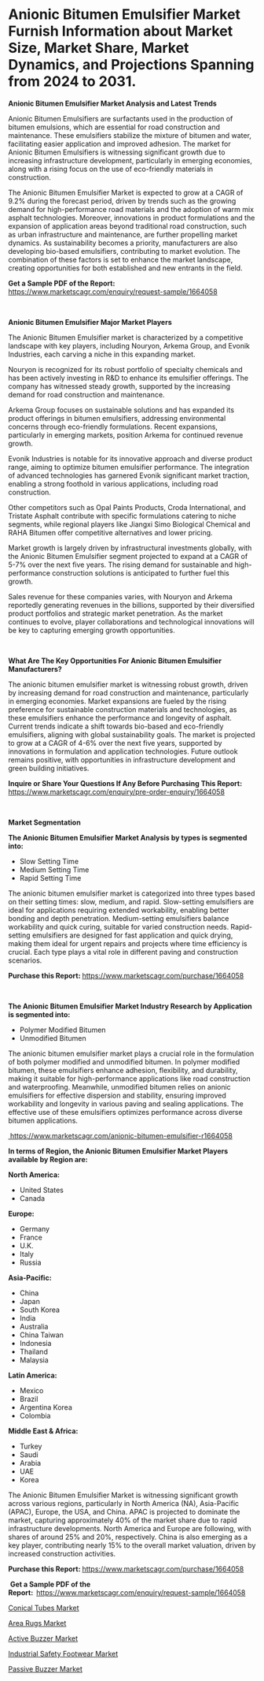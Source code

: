<p><h1>Anionic Bitumen Emulsifier Market Furnish Information about Market Size, Market Share, Market Dynamics, and Projections Spanning from 2024 to 2031.</h1></p><p><strong>Anionic Bitumen Emulsifier Market Analysis and Latest Trends</strong></p>
<p><p>Anionic Bitumen Emulsifiers are surfactants used in the production of bitumen emulsions, which are essential for road construction and maintenance. These emulsifiers stabilize the mixture of bitumen and water, facilitating easier application and improved adhesion. The market for Anionic Bitumen Emulsifiers is witnessing significant growth due to increasing infrastructure development, particularly in emerging economies, along with a rising focus on the use of eco-friendly materials in construction. </p><p>The Anionic Bitumen Emulsifier Market is expected to grow at a CAGR of 9.2% during the forecast period, driven by trends such as the growing demand for high-performance road materials and the adoption of warm mix asphalt technologies. Moreover, innovations in product formulations and the expansion of application areas beyond traditional road construction, such as urban infrastructure and maintenance, are further propelling market dynamics. As sustainability becomes a priority, manufacturers are also developing bio-based emulsifiers, contributing to market evolution. The combination of these factors is set to enhance the market landscape, creating opportunities for both established and new entrants in the field.</p></p>
<p><strong>Get a Sample PDF of the Report:&nbsp;</strong> <a href="https://www.marketscagr.com/enquiry/request-sample/1664058?utm_campaign=1259&utm_medium=2&utm_source=Github&utm_content=ia&utm_term=28092024&utm_id=anionic-bitumen-emulsifier">https://www.marketscagr.com/enquiry/request-sample/1664058</a></p>
<p>&nbsp;</p>
<p><strong>Anionic Bitumen Emulsifier Major Market Players</strong></p>
<p><p>The Anionic Bitumen Emulsifier market is characterized by a competitive landscape with key players, including Nouryon, Arkema Group, and Evonik Industries, each carving a niche in this expanding market. </p><p>Nouryon is recognized for its robust portfolio of specialty chemicals and has been actively investing in R&D to enhance its emulsifier offerings. The company has witnessed steady growth, supported by the increasing demand for road construction and maintenance.</p><p>Arkema Group focuses on sustainable solutions and has expanded its product offerings in bitumen emulsifiers, addressing environmental concerns through eco-friendly formulations. Recent expansions, particularly in emerging markets, position Arkema for continued revenue growth.</p><p>Evonik Industries is notable for its innovative approach and diverse product range, aiming to optimize bitumen emulsifier performance. The integration of advanced technologies has garnered Evonik significant market traction, enabling a strong foothold in various applications, including road construction.</p><p>Other competitors such as Opal Paints Products, Croda International, and Tristate Asphalt contribute with specific formulations catering to niche segments, while regional players like Jiangxi Simo Biological Chemical and RAHA Bitumen offer competitive alternatives and lower pricing.</p><p>Market growth is largely driven by infrastructural investments globally, with the Anionic Bitumen Emulsifier segment projected to expand at a CAGR of 5-7% over the next five years. The rising demand for sustainable and high-performance construction solutions is anticipated to further fuel this growth.</p><p>Sales revenue for these companies varies, with Nouryon and Arkema reportedly generating revenues in the billions, supported by their diversified product portfolios and strategic market penetration. As the market continues to evolve, player collaborations and technological innovations will be key to capturing emerging growth opportunities.</p></p>
<p>&nbsp;</p>
<p><strong>What Are The Key Opportunities For Anionic Bitumen Emulsifier Manufacturers?</strong></p>
<p><p>The anionic bitumen emulsifier market is witnessing robust growth, driven by increasing demand for road construction and maintenance, particularly in emerging economies. Market expansions are fueled by the rising preference for sustainable construction materials and technologies, as these emulsifiers enhance the performance and longevity of asphalt. Current trends indicate a shift towards bio-based and eco-friendly emulsifiers, aligning with global sustainability goals. The market is projected to grow at a CAGR of 4-6% over the next five years, supported by innovations in formulation and application technologies. Future outlook remains positive, with opportunities in infrastructure development and green building initiatives.</p></p>
<p><strong>Inquire or Share Your Questions If Any Before Purchasing This Report:</strong> <a href="https://www.marketscagr.com/enquiry/pre-order-enquiry/1664058?utm_campaign=1259&utm_medium=2&utm_source=Github&utm_content=ia&utm_term=28092024&utm_id=anionic-bitumen-emulsifier">https://www.marketscagr.com/enquiry/pre-order-enquiry/1664058</a></p>
<p>&nbsp;</p>
<p><strong>Market Segmentation</strong></p>
<p><strong>The Anionic Bitumen Emulsifier Market Analysis by types is segmented into:</strong></p>
<p><ul><li>Slow Setting Time</li><li>Medium Setting Time</li><li>Rapid Setting Time</li></ul></p>
<p><p>The anionic bitumen emulsifier market is categorized into three types based on their setting times: slow, medium, and rapid. Slow-setting emulsifiers are ideal for applications requiring extended workability, enabling better bonding and depth penetration. Medium-setting emulsifiers balance workability and quick curing, suitable for varied construction needs. Rapid-setting emulsifiers are designed for fast application and quick drying, making them ideal for urgent repairs and projects where time efficiency is crucial. Each type plays a vital role in different paving and construction scenarios.</p></p>
<p><strong>Purchase this Report:&nbsp;</strong><a href="https://www.marketscagr.com/purchase/1664058?utm_campaign=1259&utm_medium=2&utm_source=Github&utm_content=ia&utm_term=28092024&utm_id=anionic-bitumen-emulsifier">https://www.marketscagr.com/purchase/1664058</a></p>
<p>&nbsp;</p>
<p><strong>The Anionic Bitumen Emulsifier Market Industry Research by Application is segmented into:</strong></p>
<p><ul><li>Polymer Modified Bitumen</li><li>Unmodified Bitumen</li></ul></p>
<p><p>The anionic bitumen emulsifier market plays a crucial role in the formulation of both polymer modified and unmodified bitumen. In polymer modified bitumen, these emulsifiers enhance adhesion, flexibility, and durability, making it suitable for high-performance applications like road construction and waterproofing. Meanwhile, unmodified bitumen relies on anionic emulsifiers for effective dispersion and stability, ensuring improved workability and longevity in various paving and sealing applications. The effective use of these emulsifiers optimizes performance across diverse bitumen applications.</p></p>
<p><a href="https://www.marketscagr.com/anionic-bitumen-emulsifier-r1664058?utm_campaign=1259&utm_medium=2&utm_source=Github&utm_content=ia&utm_term=28092024&utm_id=anionic-bitumen-emulsifier">&nbsp;https://www.marketscagr.com/anionic-bitumen-emulsifier-r1664058</a></p>
<p><strong>In terms of Region, the Anionic Bitumen Emulsifier Market Players available by Region are:</strong></p>
<p>
    <p> <strong> North America: </strong>
        <ul>
            <li>United States</li>
            <li>Canada</li>
        </ul>
        </p> 
    <p> <strong> Europe: </strong>
        <ul>
            <li>Germany</li>
            <li>France</li>
            <li>U.K.</li>
            <li>Italy</li>
            <li>Russia</li>
        </ul>
        </p> 
    <p> <strong> Asia-Pacific: </strong>
        <ul>
            <li>China</li>
            <li>Japan</li>
            <li>South Korea</li>
            <li>India</li>
            <li>Australia</li>
            <li>China Taiwan</li>
            <li>Indonesia</li>
            <li>Thailand</li>
            <li>Malaysia</li>
        </ul>
        </p> 
    <p> <strong> Latin America: </strong>
        <ul>
            <li>Mexico</li>
            <li>Brazil</li>
            <li>Argentina Korea</li>
            <li>Colombia</li>
        </ul>
        </p> 
    <p> <strong> Middle East & Africa: </strong>
        <ul>
            <li>Turkey</li>
            <li>Saudi</li>
            <li>Arabia</li>
            <li>UAE</li>
            <li>Korea</li>
        </ul>
    </p>
    </p>
<p><p>The Anionic Bitumen Emulsifier Market is witnessing significant growth across various regions, particularly in North America (NA), Asia-Pacific (APAC), Europe, the USA, and China. APAC is projected to dominate the market, capturing approximately 40% of the market share due to rapid infrastructure developments. North America and Europe are following, with shares of around 25% and 20%, respectively. China is also emerging as a key player, contributing nearly 15% to the overall market valuation, driven by increased construction activities.</p></p>
<p><strong>Purchase this Report: </strong><a href="https://www.marketscagr.com/purchase/1664058?utm_campaign=1259&utm_medium=2&utm_source=Github&utm_content=ia&utm_term=28092024&utm_id=anionic-bitumen-emulsifier">https://www.marketscagr.com/purchase/1664058</a></p>
<p>&nbsp;<strong>Get a Sample PDF of the Report:&nbsp;&nbsp;</strong><a href="https://www.marketscagr.com/enquiry/request-sample/1664058?utm_campaign=1259&utm_medium=2&utm_source=Github&utm_content=ia&utm_term=28092024&utm_id=anionic-bitumen-emulsifier">https://www.marketscagr.com/enquiry/request-sample/1664058</a></p>
<p><strong></strong></p>
<p><p><a href="https://www.linkedin.com/pulse/conical-tubes-market2024-2031-industry-insights-vvwde?utm_campaign=1259&utm_medium=2&utm_source=Github&utm_content=ia&utm_term=28092024&utm_id=anionic-bitumen-emulsifier">Conical Tubes Market</a></p><p><a href="https://www.linkedin.com/pulse/global-area-rugs-industry-research-report-competitive-ccuie?utm_campaign=1259&utm_medium=2&utm_source=Github&utm_content=ia&utm_term=28092024&utm_id=anionic-bitumen-emulsifier">Area Rugs Market</a></p><p><a href="https://issuu.com/reportprime-2/docs/active-buzzer-market-size-2030.pptx_a75d35266aa60b?utm_campaign=1259&utm_medium=2&utm_source=Github&utm_content=ia&utm_term=28092024&utm_id=anionic-bitumen-emulsifier">Active Buzzer Market</a></p><p><a href="https://www.linkedin.com/pulse/strategic-roadmap-global-industrial-safety-footwear-market-insights-dtqfe?utm_campaign=1259&utm_medium=2&utm_source=Github&utm_content=ia&utm_term=28092024&utm_id=anionic-bitumen-emulsifier">Industrial Safety Footwear Market</a></p><p><a href="https://issuu.com/reportprime-2/docs/passive-buzzer-market-size-2030.ppt_44d083ad89bda6?utm_campaign=1259&utm_medium=2&utm_source=Github&utm_content=ia&utm_term=28092024&utm_id=anionic-bitumen-emulsifier">Passive Buzzer Market</a></p></p>